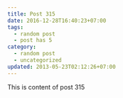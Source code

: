 ```yaml
---
title: Post 315
date: 2016-12-28T16:40:23+07:00
tags:
  - random post
  - post has 5
category:
  - random post
  - uncategorized
updated: 2013-05-23T02:12:26+07:00
---
```

This is content of post 315